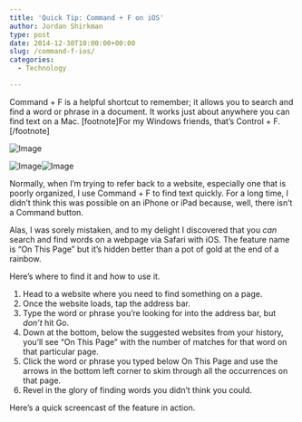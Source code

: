 ```yaml
---
title: 'Quick Tip: Command + F on iOS'
author: Jordan Shirkman
type: post
date: 2014-12-30T10:00:00+00:00
slug: /command-f-ios/
categories:
  - Technology

---
```

Command + F is a helpful shortcut to remember; it allows you to search and find a word or phrase in a document. It works just about anywhere you can find text on a Mac. [footnote]For my Windows friends, that’s Control + F.[/footnote]

![Image](/images/Command-F.jpeg) 

![Image](/images/?-F.jpeg)![Image](/images/?-F.jpeg) 

Normally, when I’m trying to refer back to a website, especially one that is poorly organized, I use Command + F to find text quickly. For a long time, I didn’t think this was possible on an iPhone or iPad because, well, there isn’t a Command button.

Alas, I was sorely mistaken, and to my delight I discovered that you _can_ search and find words on a webpage via Safari with iOS. The feature name is “On This Page” but it’s hidden better than a pot of gold at the end of a rainbow.

Here’s where to find it and how to use it. <!--more-->

  1. Head to a website where you need to find something on a page.
  2. Once the website loads, tap the address bar.
  3. Type the word or phrase you’re looking for into the address bar, but _don’t_ hit Go.
  4. Down at the bottom, below the suggested websites from your history, you’ll see “On This Page” with the number of matches for that word on that particular page.
  5. Click the word or phrase you typed below On This Page and use the arrows in the bottom left corner to skim through all the occurrences on that page.
  6. Revel in the glory of finding words you didn’t think you could.

Here’s a quick screencast of the feature in action.